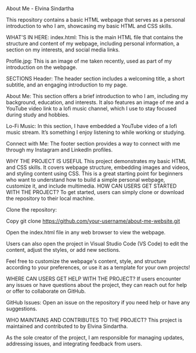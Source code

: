 About Me - Elvina Sindartha

This repository contains a basic HTML webpage that serves as a personal introduction to who I am, showcasing my basic HTML and CSS skills.

WHAT'S IN HERE:
index.html: This is the main HTML file that contains the structure and content of my webpage, including personal information, a section on my interests, and social media links.

Profile.jpg: This is an image of me taken recently, used as part of my introduction on the webpage.

SECTIONS
Header: The header section includes a welcoming title, a short subtitle, and an engaging introduction to my page.

About Me: This section offers a brief introduction to who I am, including my background, education, and interests. It also features an image of me and a YouTube video link to a lofi music channel, which I use to stay focused during study and hobbies.

Lo-Fi Music: In this section, I have embedded a YouTube video of a lofi music stream. It’s something I enjoy listening to while working or studying.

Connect with Me: The footer section provides a way to connect with me through my Instagram and LinkedIn profiles.

WHY THE PROJECT IS USEFUL
This project demonstrates my basic HTML and CSS skills. It covers webpage structure, embedding images and videos, and styling content using CSS. This is a great starting point for beginners who want to understand how to build a simple personal webpage, customize it, and include multimedia.
HOW CAN USERS GET STARTED WITH THE PROJECT?
To get started, users can simply clone or download the repository to their local machine.

Clone the repository:

Copy
git clone https://github.com/your-username/about-me-website.git

Open the index.html file in any web browser to view the webpage.

Users can also open the project in Visual Studio Code (VS Code) to edit the content, adjust the styles, or add new sections.

Feel free to customize the webpage's content, style, and structure according to your preferences, or use it as a template for your own projects!

WHERE CAN USERS GET HELP WITH THE PROJECT?
If users encounter any issues or have questions about the project, they can reach out for help or offer to collaborate on GitHub.

GitHub Issues: Open an issue on the repository if you need help or have any suggestions.

WHO MAINTAINS AND CONTRIBUTES TO THE PROJECT?
This project is maintained and contributed to by Elvina Sindartha.

As the sole creator of the project, I am responsible for managing updates, addressing issues, and integrating feedback from users.
